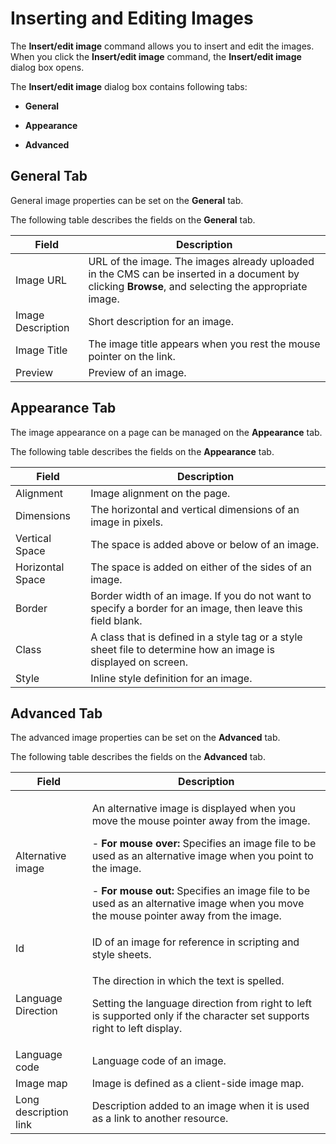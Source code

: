 ﻿---
sidebar_position: 5
---

# Inserting and Editing Images

<head>
  <meta name="guidename" content="API Management"/>
  <meta name="context" content="GUID-c45d844c-2e37-4d3d-959f-f7b09a3f68ce"/>
</head>

The **Insert/edit image** command allows you to insert and edit the images. When you click the **Insert/edit image** command, the **Insert/edit image** dialog box opens. 

The **Insert/edit image** dialog box contains following tabs: 

- **General**

- **Appearance**

- **Advanced**

## General Tab

General image properties can be set on the **General** tab.

The following table describes the fields on the **General** tab. 

|**Field** |**Description** |
| -------- | ------- |
|Image URL|URL of the image. The images already uploaded in the CMS can be inserted in a document by clicking **Browse**, and selecting the appropriate image. |
|Image Description|Short description for an image. |
|Image Title|The image title appears when you rest the mouse pointer on the link. |
|Preview|Preview of an image. |

## Appearance Tab

The image appearance on a page can be managed on the **Appearance** tab.

The following table describes the fields on the **Appearance** tab. 

|**Field** |**Description** |
| --------- | ------------ |
|Alignment|Image alignment on the page. |
|Dimensions|The horizontal and vertical dimensions of an image in pixels. |
|Vertical Space|The space is added above or below of an image. |
|Horizontal Space|The space is added on either of the sides of an image. |
|Border|Border width of an image. If you do not want to specify a border for an image, then leave this field blank. |
|Class|A class that is defined in a style tag or a style sheet file to determine how an image is displayed on screen. |
|Style|Inline style definition for an image. |

## Advanced Tab

The advanced image properties can be set on the **Advanced** tab.

The following table describes the fields on the **Advanced** tab. 

|**Field** |**Description** |
| -------- | --------- |
|Alternative image|<p>An alternative image is displayed when you move the mouse pointer away from the image. </p><p>- **For mouse over:** Specifies an image file to be used as an alternative image when you point to the image. </p><p>- **For mouse out:** Specifies an image file to be used as an alternative image when you move the mouse pointer away from the image. </p>|
|Id|ID of an image for reference in scripting and style sheets. |
|Language Direction|<p>The direction in which the text is spelled. </p><p>Setting the language direction from right to left is supported only if the character set supports right to left display. </p>|
|Language code|Language code of an image. |
|Image map|Image is defined as a client-side image map. |
|Long description link|Description added to an image when it is used as a link to another resource. |

